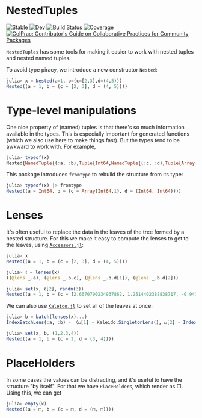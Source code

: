 # NestedTuples

[![Stable](https://img.shields.io/badge/docs-stable-blue.svg)](https://cscherrer.github.io/NestedTuples.jl/stable)
[![Dev](https://img.shields.io/badge/docs-dev-blue.svg)](https://cscherrer.github.io/NestedTuples.jl/dev)
[![Build Status](https://github.com/cscherrer/NestedTuples.jl/workflows/CI/badge.svg)](https://github.com/cscherrer/NestedTuples.jl/actions)
[![Coverage](https://codecov.io/gh/cscherrer/NestedTuples.jl/branch/master/graph/badge.svg)](https://codecov.io/gh/cscherrer/NestedTuples.jl)
[![ColPrac: Contributor's Guide on Collaborative Practices for Community Packages](https://img.shields.io/badge/ColPrac-Contributor's%20Guide-blueviolet)](https://github.com/SciML/ColPrac)

`NestedTuples` has some tools for making it easier to work with nested tuples and nested named tuples.

To avoid type piracy, we introduce a new constructor `Nested`:
```julia
julia> x = Nested(a=1, b=(c=[2,3],d=(4,5)))
Nested((a = 1, b = (c = [2, 3], d = (4, 5))))
```

# Type-level manipulations

One nice property of (named) tuples is that there's so much information available in the types. This is especially important for generated functions (which we also use here to make things fast). But the types tend to be awkward to work with. For example,
```julia
julia> typeof(x)
Nested{NamedTuple{(:a, :b),Tuple{Int64,NamedTuple{(:c, :d),Tuple{Array{Int64,1},Tuple{Int64,Int64}}}}}}
```

This package introduces `fromtype` to rebuild the structure from its type:
```julia
julia> typeof(x) |> fromtype
Nested((a = Int64, b = (c = Array{Int64,1}, d = (Int64, Int64))))
```

# Lenses

It's often useful to replace the data in the leaves of the tree formed by a nested structure. For this we make it easy to compute the lenses to get to the leaves, using [`Accessors.jl`](https://github.com/jw3126/Accessors.jl):
```julia
julia> x
Nested((a = 1, b = (c = [2, 3], d = (4, 5))))

julia> ℓ = lenses(x)
((@lens _.a), (@lens _.b.c), (@lens _.b.d[1]), (@lens _.b.d[2]))

julia> set(x, ℓ[2], randn(3))
Nested((a = 1, b = (c = [2.6670790234937862, 1.2514402388838717, -0.9436148268973016], d = (4, 5))))
```

We can also use [`Kaleido.jl`](https://github.com/tkf/Kaleido.jl) to set all of the leaves at once:
```julia
julia> b = batch(lenses(x)...)
IndexBatchLens(:a, :b) ∘ 〈◻[1] ∘ Kaleido.SingletonLens(), ◻[2] ∘ IndexBatchLens(:c, :d) ∘ 〈◻[1] ∘ Kaleido.SingletonLens(), ◻[2] ∘ 〈◻[1], ◻[2]〉〉 ∘ FlatLens(1, 2)〉 ∘ FlatLens(1, 3)

julia> set(x, b, (1,2,3,4))
Nested((a = 1, b = (c = 2, d = (3, 4))))
```

# PlaceHolders

In some cases the values can be distracting, and it's useful to have the structure "by itself". For that we have `PlaceHolder`s, which render as □. Using this, we can get
```julia
julia> empty(x)
Nested((a = □, b = (c = □, d = (□, □))))
```
